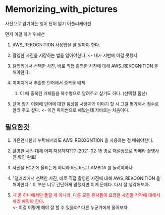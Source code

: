 # Memorizing_with_pictures
사진으로 암기하는 영어 단어 암기 어플리케이션

먼저 이걸 하기 위해선

1. AWS_REKOGNITION 사용법을 잘 알아야 한다.

2. 촬영한 사진을 저장하는 법을 알아야한다. <- 내가 저번에 이걸 못했지

3. 갤러리에서 선택한 사진, 바로 직접 촬영한 사진에 대해 AWS_REKOGNITION 을 해야한다.

4. 이미지에서 추출한 단어에서 중복을 배제
   1. 이 때 중복된 개체들을 복수형으로 알려주고 싶기도 하다. (선택형 옵션)
   
5. 단어 암기 이외에 단어에 대한 음성을 사용자가 이야기 할 시 그걸 평가해서 점수로 알려 주고 싶다. <- 이건 파이썬으로 해봤는데 자바로는 처음이다.

## 필요한것

1. 가은언니한테 부탁해서라도 AWS_REKOGNTION 을 사용하는 걸 배워야한다.

2. ~~촬영한 사진 대체 어찌 저장하지???~~ (2021-02-15 경로 재설정으로 카메라 촬영사진 확인 완료)

3. 사진을 EC2 에 올리는게 아니라 바로바로 LAMBDA 를 돌려야하나

4. "갤러리에서 선택한 사진, 바로 직접 촬영한 사진에 대해 AWS_REKOGNITION 을 해야한다." 이 부분 너무 간단하게 말했지만 이게 문제다. 다시 잘 생각해보자.

5. <span style="color:red"> 내 폰 하나에서만 돌릴 게 아니라, 다른 모든 유저들이 요청한 사진들 각각에 대해서 처리 해줘야 한다. </span> <br> <- 이걸 어떻게 해야 잘 할 수 있을까? 다른 누군가에게 물어보자
